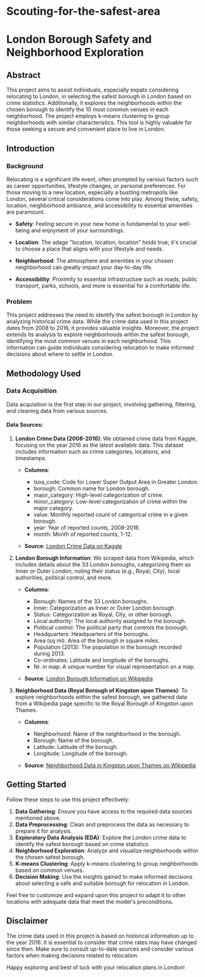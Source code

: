 # Scouting-for-the-safest-area
# London Borough Safety and Neighborhood Exploration

## Abstract
This project aims to assist individuals, especially expats considering relocating to London, in selecting the safest borough in London based on crime statistics. Additionally, it explores the neighborhoods within the chosen borough to identify the 10 most common venues in each neighborhood. The project employs k-means clustering to group neighborhoods with similar characteristics. This tool is highly valuable for those seeking a secure and convenient place to live in London.

## Introduction
### Background
Relocating is a significant life event, often prompted by various factors such as career opportunities, lifestyle changes, or personal preferences. For those moving to a new location, especially a bustling metropolis like London, several critical considerations come into play. Among these, safety, location, neighborhood ambiance, and accessibility to essential amenities are paramount.

- **Safety**: Feeling secure in your new home is fundamental to your well-being and enjoyment of your surroundings.

- **Location**: The adage "location, location, location" holds true; it's crucial to choose a place that aligns with your lifestyle and needs.

- **Neighborhood**: The atmosphere and amenities in your chosen neighborhood can greatly impact your day-to-day life.

- **Accessibility**: Proximity to essential infrastructure such as roads, public transport, parks, schools, and more is essential for a comfortable life.

### Problem
This project addresses the need to identify the safest borough in London by analyzing historical crime data. While the crime data used in this project dates from 2008 to 2016, it provides valuable insights. Moreover, the project extends its analysis to explore neighborhoods within the safest borough, identifying the most common venues in each neighborhood. This information can guide individuals considering relocation to make informed decisions about where to settle in London.

## Methodology Used
### Data Acquisition
Data acquisition is the first step in our project, involving gathering, filtering, and cleaning data from various sources.

#### Data Sources:
1. **London Crime Data (2008-2016)**: We obtained crime data from Kaggle, focusing on the year 2016 as the latest available data. This dataset includes information such as crime categories, locations, and timestamps.

   - **Columns**:
     - lsoa_code: Code for Lower Super Output Area in Greater London.
     - borough: Common name for London borough.
     - major_category: High-level categorization of crime.
     - minor_category: Low-level categorization of crime within the major category.
     - value: Monthly reported count of categorical crime in a given borough.
     - year: Year of reported counts, 2008-2016.
     - month: Month of reported counts, 1-12.

   - **Source**: [London Crime Data on Kaggle](https://www.kaggle.com/jboysen/london-crime)

2. **London Borough Information**: We scraped data from Wikipedia, which includes details about the 33 London boroughs, categorizing them as Inner or Outer London, noting their status (e.g., Royal, City), local authorities, political control, and more.

   - **Columns**:
     - Borough: Names of the 33 London boroughs.
     - Inner: Categorization as Inner or Outer London borough.
     - Status: Categorization as Royal, City, or other borough.
     - Local authority: The local authority assigned to the borough.
     - Political control: The political party that controls the borough.
     - Headquarters: Headquarters of the boroughs.
     - Area (sq mi): Area of the borough in square miles.
     - Population (2013): The population in the borough recorded during 2013.
     - Co-ordinates: Latitude and longitude of the boroughs.
     - Nr. in map: A unique number for visual representation on a map.

   - **Source**: [London Borough Information on Wikipedia](https://en.wikipedia.org/wiki/List_of_London_boroughs)

3. **Neighborhood Data (Royal Borough of Kingston upon Thames)**: To explore neighborhoods within the safest borough, we gathered data from a Wikipedia page specific to the Royal Borough of Kingston upon Thames.

   - **Columns**:
     - Neighborhood: Name of the neighborhood in the borough.
     - Borough: Name of the borough.
     - Latitude: Latitude of the borough.
     - Longitude: Longitude of the borough.

   - **Source**: [Neighborhood Data in Kingston upon Thames on Wikipedia](https://en.wikipedia.org/wiki/List_of_districts_in_the_Royal_Borough_of_Kingston_upon_Thames)

## Getting Started
Follow these steps to use this project effectively:

1. **Data Gathering**: Ensure you have access to the required data sources mentioned above.
2. **Data Preprocessing**: Clean and preprocess the data as necessary to prepare it for analysis.
3. **Exploratory Data Analysis (EDA)**: Explore the London crime data to identify the safest borough based on crime statistics.
4. **Neighborhood Exploration**: Analyze and visualize neighborhoods within the chosen safest borough.
5. **K-means Clustering**: Apply k-means clustering to group neighborhoods based on common venues.
6. **Decision Making**: Use the insights gained to make informed decisions about selecting a safe and suitable borough for relocation in London.

Feel free to customize and expand upon this project to adapt it to other locations with adequate data that meet the model's preconditions.

## Disclaimer
The crime data used in this project is based on historical information up to the year 2016. It is essential to consider that crime rates may have changed since then. Make sure to consult up-to-date sources and consider various factors when making decisions related to relocation.

Happy exploring and best of luck with your relocation plans in London!
